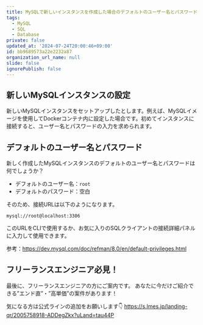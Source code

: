 ```yaml
---
title: MySQLで新しいインスタンスを作成した場合のデフォルトのユーザー名とパスワード
tags:
  - MySQL
  - SQL
  - Database
private: false
updated_at: '2024-07-24T20:00:46+09:00'
id: bb9689573a22e2232a87
organization_url_name: null
slide: false
ignorePublish: false
---
```


## 新しいMySQLインスタンスの設定

新しいMySQLインスタンスをセットアップしたとします。例えば、MySQLイメージを使用してDockerコンテナ内に設定した場合です。初めてインスタンスに接続すると、ユーザー名とパスワードの入力を求められます。

## デフォルトのユーザー名とパスワード

新しく作成したMySQLインスタンスのデフォルトのユーザー名とパスワードは何でしょうか？

- デフォルトのユーザー名：`root`
- デフォルトのパスワード：空白

そのため、接続URLは以下のようになります。

```plaintext
mysql://root@localhost:3306
```

このURLをCLIで使用するか、お気に入りのSQLクライアントの接続詳細パネルに入力して使用できます。

参考：https://dev.mysql.com/doc/refman/8.0/en/default-privileges.html

## フリーランスエンジニア必見！

最後に、フリーランスエンジニアの方にご案内です。
あなたに今だけご紹介できる”エンド直”・”高単価”の案件があります！

気になる方は公式ラインの追加をお願いします👇
https://s.lmes.jp/landing-qr/2005758918-ADDegZkx?uLand=tau44P
